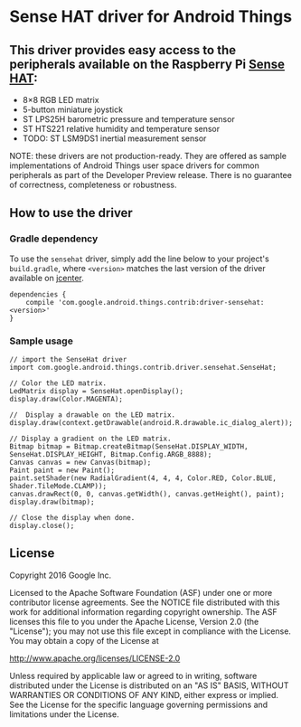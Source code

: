 Sense HAT driver for Android Things
=====================================

This driver provides easy access to the peripherals available on the Raspberry Pi [Sense HAT][product]:
-
- 8×8 RGB LED matrix
- 5-button miniature joystick
- ST LPS25H barometric pressure and temperature sensor
- ST HTS221 relative humidity and temperature sensor
- TODO: ST LSM9DS1 inertial measurement sensor


NOTE: these drivers are not production-ready. They are offered as sample
implementations of Android Things user space drivers for common peripherals
as part of the Developer Preview release. There is no guarantee
of correctness, completeness or robustness.

How to use the driver
---------------------

### Gradle dependency

To use the `sensehat` driver, simply add the line below to your project's `build.gradle`,
where `<version>` matches the last version of the driver available on [jcenter][jcenter].

```
dependencies {
    compile 'com.google.android.things.contrib:driver-sensehat:<version>'
}
```

### Sample usage

```
// import the SenseHat driver
import com.google.android.things.contrib.driver.sensehat.SenseHat;
```
```
// Color the LED matrix.
LedMatrix display = SenseHat.openDisplay();
display.draw(Color.MAGENTA);
```
```
//  Display a drawable on the LED matrix.
display.draw(context.getDrawable(android.R.drawable.ic_dialog_alert));
```
```
// Display a gradient on the LED matrix.
Bitmap bitmap = Bitmap.createBitmap(SenseHat.DISPLAY_WIDTH, SenseHat.DISPLAY_HEIGHT, Bitmap.Config.ARGB_8888);
Canvas canvas = new Canvas(bitmap);
Paint paint = new Paint();
paint.setShader(new RadialGradient(4, 4, 4, Color.RED, Color.BLUE, Shader.TileMode.CLAMP));
canvas.drawRect(0, 0, canvas.getWidth(), canvas.getHeight(), paint);
display.draw(bitmap);
```
```
// Close the display when done.
display.close();
```

License
-------

Copyright 2016 Google Inc.

Licensed to the Apache Software Foundation (ASF) under one or more contributor
license agreements.  See the NOTICE file distributed with this work for
additional information regarding copyright ownership.  The ASF licenses this
file to you under the Apache License, Version 2.0 (the "License"); you may not
use this file except in compliance with the License.  You may obtain a copy of
the License at

  http://www.apache.org/licenses/LICENSE-2.0

Unless required by applicable law or agreed to in writing, software
distributed under the License is distributed on an "AS IS" BASIS, WITHOUT
WARRANTIES OR CONDITIONS OF ANY KIND, either express or implied.  See the
License for the specific language governing permissions and limitations under
the License.

[product]: https://www.raspberrypi.org/products/sense-hat/
[jcenter]: https://bintray.com/google/androidthings/contrib-driver-sensehat
